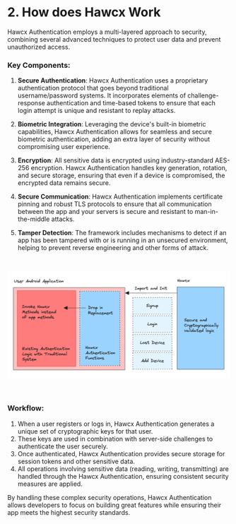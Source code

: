 <!-- End Cloudflare Web Analytics -->

<script async src="https://www.googletagmanager.com/gtag/js?id=G-B89K3ZN1LX"></script>
<script>
  window.dataLayer = window.dataLayer || [];
  function gtag(){dataLayer.push(arguments);}
  gtag('js', new Date());

  gtag('config', 'G-B89K3ZN1LX');
</script>



# 2. How does Hawcx Work

Hawcx Authentication employs a multi-layered approach to security, combining several advanced techniques to protect user data and prevent unauthorized access.

### Key Components:

1. **Secure Authentication**: Hawcx Authentication uses a proprietary authentication protocol that goes beyond traditional username/password systems. It incorporates elements of challenge-response authentication and time-based tokens to ensure that each login attempt is unique and resistant to replay attacks.

2. **Biometric Integration**: Leveraging the device's built-in biometric capabilities, Hawcx Authentication allows for seamless and secure biometric authentication, adding an extra layer of security without compromising user experience.

3. **Encryption**: All sensitive data is encrypted using industry-standard AES-256 encryption. Hawcx Authentication handles key generation, rotation, and secure storage, ensuring that even if a device is compromised, the encrypted data remains secure.

4. **Secure Communication**: Hawcx Authentication implements certificate pinning and robust TLS protocols to ensure that all communication between the app and your servers is secure and resistant to man-in-the-middle attacks.

5. **Tamper Detection**: The framework includes mechanisms to detect if an app has been tampered with or is running in an unsecured environment, helping to prevent reverse engineering and other forms of attack.

<br>

![Hawcx Workflow](images/workflow.png)

<br>

### Workflow:

1. When a user registers or logs in, Hawcx Authentication generates a unique set of cryptographic keys for that user.
2. These keys are used in combination with server-side challenges to authenticate the user securely.
3. Once authenticated, Hawcx Authentication provides secure storage for session tokens and other sensitive data.
4. All operations involving sensitive data (reading, writing, transmitting) are handled through the Hawcx Authentication, ensuring consistent security measures are applied.

By handling these complex security operations, Hawcx Authentication allows developers to focus on building great features while ensuring their app meets the highest security standards.
